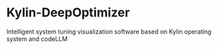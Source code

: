 # Kylin-DeepOptimizer
Intelligent system tuning visualization software based on Kylin operating system and codeLLM
